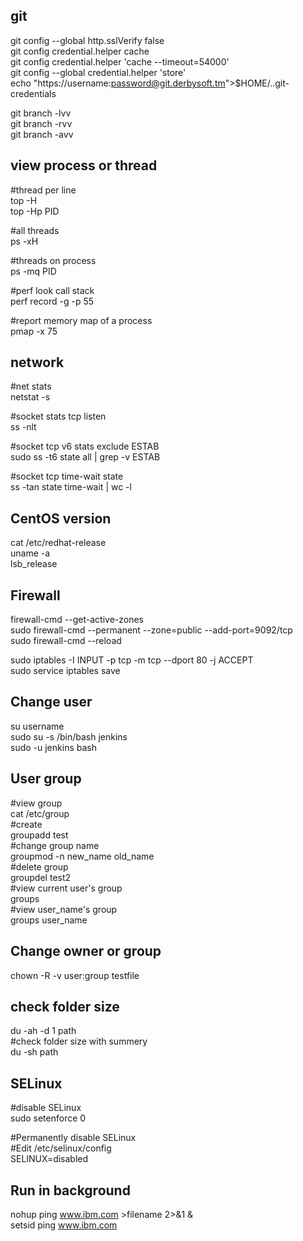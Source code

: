 ## git

git config --global http.sslVerify false  
git config credential.helper cache  
git config credential.helper 'cache --timeout=54000'  
git config --global credential.helper 'store'  
echo "https://username:password@git.derbysoft.tm">$HOME/..git-credentials  

git branch -lvv  
git branch -rvv  
git branch -avv  

## view process or thread
#thread per line  
top -H  
top -Hp PID

#all threads  
ps -xH  

#threads on process  
ps -mq PID  

#perf look call stack  
perf record -g -p 55

#report memory map of a process  
pmap -x 75  

## network
#net stats  
netstat -s

#socket stats tcp listen  
ss -nlt

#socket tcp v6 stats exclude ESTAB   
sudo ss -t6 state all | grep -v ESTAB

#socket tcp time-wait state  
ss -tan state time-wait | wc -l

## CentOS version
cat /etc/redhat-release  
uname -a  
lsb_release  

## Firewall
firewall-cmd --get-active-zones  
sudo firewall-cmd --permanent --zone=public --add-port=9092/tcp  
sudo firewall-cmd --reload  

sudo iptables -I INPUT -p tcp -m tcp --dport 80 -j ACCEPT  
sudo service iptables save  

## Change user
su username  
sudo su -s /bin/bash jenkins  
sudo -u jenkins bash  

## User group
#view group  
cat /etc/group  
#create  
groupadd  test  
#change group name  
groupmod -n new_name  old_name  
#delete group  
groupdel test2  
#view current user's group  
groups  
#view user_name's group  
groups user_name  

## Change owner or group
chown -R -v user:group testfile  

## check folder size  
du -ah -d 1 path  
#check folder size with summery  
du -sh path  

## SELinux  
#disable SELinux  
sudo setenforce 0  

#Permanently disable SELinux  
#Edit /etc/selinux/config  
SELINUX=disabled  

## Run in background
nohup ping www.ibm.com >filename 2>&1 &  
setsid ping www.ibm.com

